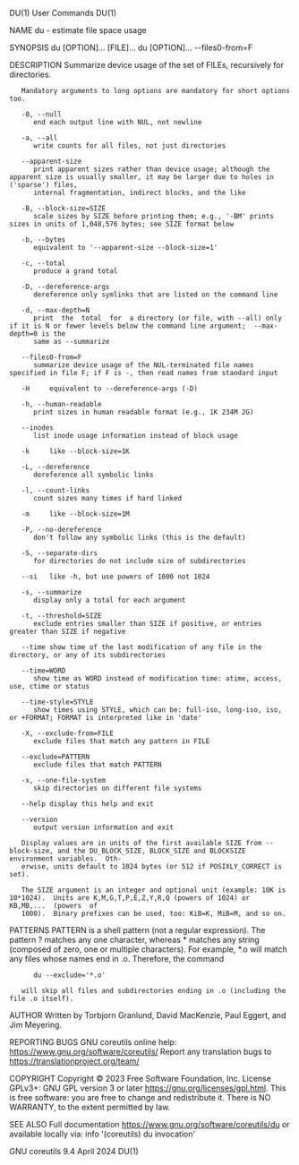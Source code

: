 DU(1)									 User Commands									 DU(1)

NAME
       du - estimate file space usage

SYNOPSIS
       du [OPTION]... [FILE]...
       du [OPTION]... --files0-from=F

DESCRIPTION
       Summarize device usage of the set of FILEs, recursively for directories.

       Mandatory arguments to long options are mandatory for short options too.

       -0, --null
	      end each output line with NUL, not newline

       -a, --all
	      write counts for all files, not just directories

       --apparent-size
	      print apparent sizes rather than device usage; although the apparent size is usually smaller, it may be larger due to holes in ('sparse') files,
	      internal fragmentation, indirect blocks, and the like

       -B, --block-size=SIZE
	      scale sizes by SIZE before printing them; e.g., '-BM' prints sizes in units of 1,048,576 bytes; see SIZE format below

       -b, --bytes
	      equivalent to '--apparent-size --block-size=1'

       -c, --total
	      produce a grand total

       -D, --dereference-args
	      dereference only symlinks that are listed on the command line

       -d, --max-depth=N
	      print  the  total	 for  a directory (or file, with --all) only if it is N or fewer levels below the command line argument;  --max-depth=0 is the
	      same as --summarize

       --files0-from=F
	      summarize device usage of the NUL-terminated file names specified in file F; if F is -, then read names from standard input

       -H     equivalent to --dereference-args (-D)

       -h, --human-readable
	      print sizes in human readable format (e.g., 1K 234M 2G)

       --inodes
	      list inode usage information instead of block usage

       -k     like --block-size=1K

       -L, --dereference
	      dereference all symbolic links

       -l, --count-links
	      count sizes many times if hard linked

       -m     like --block-size=1M

       -P, --no-dereference
	      don't follow any symbolic links (this is the default)

       -S, --separate-dirs
	      for directories do not include size of subdirectories

       --si   like -h, but use powers of 1000 not 1024

       -s, --summarize
	      display only a total for each argument

       -t, --threshold=SIZE
	      exclude entries smaller than SIZE if positive, or entries greater than SIZE if negative

       --time show time of the last modification of any file in the directory, or any of its subdirectories

       --time=WORD
	      show time as WORD instead of modification time: atime, access, use, ctime or status

       --time-style=STYLE
	      show times using STYLE, which can be: full-iso, long-iso, iso, or +FORMAT; FORMAT is interpreted like in 'date'

       -X, --exclude-from=FILE
	      exclude files that match any pattern in FILE

       --exclude=PATTERN
	      exclude files that match PATTERN

       -x, --one-file-system
	      skip directories on different file systems

       --help display this help and exit

       --version
	      output version information and exit

       Display values are in units of the first available SIZE from --block-size, and the DU_BLOCK_SIZE, BLOCK_SIZE and BLOCKSIZE environment variables.  Oth‐
       erwise, units default to 1024 bytes (or 512 if POSIXLY_CORRECT is set).

       The SIZE argument is an integer and optional unit (example: 10K is 10*1024).  Units are K,M,G,T,P,E,Z,Y,R,Q (powers of 1024) or	KB,MB,...  (powers  of
       1000).  Binary prefixes can be used, too: KiB=K, MiB=M, and so on.

PATTERNS
       PATTERN is a shell pattern (not a regular expression).  The pattern ? matches any one character, whereas * matches any string (composed of zero, one or
       multiple characters).  For example, *.o will match any files whose names end in .o.  Therefore, the command

	      du --exclude='*.o'

       will skip all files and subdirectories ending in .o (including the file .o itself).

AUTHOR
       Written by Torbjorn Granlund, David MacKenzie, Paul Eggert, and Jim Meyering.

REPORTING BUGS
       GNU coreutils online help: <https://www.gnu.org/software/coreutils/>
       Report any translation bugs to <https://translationproject.org/team/>

COPYRIGHT
       Copyright © 2023 Free Software Foundation, Inc.	License GPLv3+: GNU GPL version 3 or later <https://gnu.org/licenses/gpl.html>.
       This is free software: you are free to change and redistribute it.  There is NO WARRANTY, to the extent permitted by law.

SEE ALSO
       Full documentation <https://www.gnu.org/software/coreutils/du>
       or available locally via: info '(coreutils) du invocation'

GNU coreutils 9.4							  April 2024									 DU(1)
